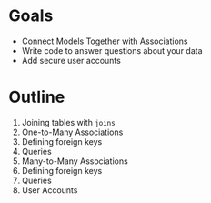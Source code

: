 # Goals

* Connect Models Together with Associations
* Write code to answer questions about your data
* Add secure user accounts

# Outline

1. Joining tables with `joins`
1. One-to-Many Associations
  1. Defining foreign keys
  2. Queries
1. Many-to-Many Associations
  2. Defining foreign keys
  3. Queries
1. User Accounts

